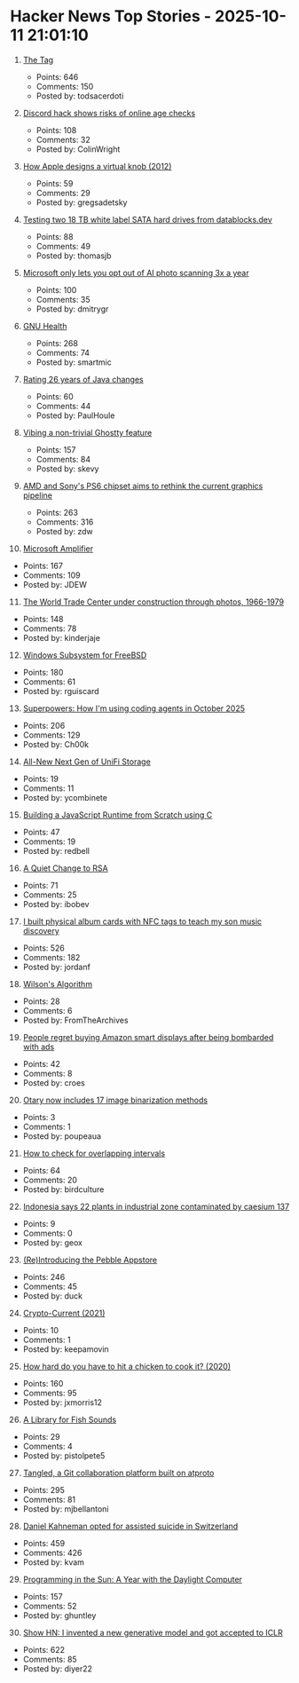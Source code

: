 # Hacker News Top Stories - 2025-10-11 21:01:10

1. [The <output> Tag](https://denodell.com/blog/html-best-kept-secret-output-tag)
   - Points: 646
   - Comments: 150
   - Posted by: todsacerdoti

2. [Discord hack shows risks of online age checks](https://news.sky.com/story/discord-hack-shows-dangers-of-online-age-checks-as-internet-policing-hopes-put-to-the-test-13447618)
   - Points: 108
   - Comments: 32
   - Posted by: ColinWright

3. [How Apple designs a virtual knob (2012)](https://jherrm.github.io/knobs/)
   - Points: 59
   - Comments: 29
   - Posted by: gregsadetsky

4. [Testing two 18 TB white label SATA hard drives from datablocks.dev](https://ounapuu.ee/posts/2025/10/06/datablocks-white-label-drives/)
   - Points: 88
   - Comments: 49
   - Posted by: thomasjb

5. [Microsoft only lets you opt out of AI photo scanning 3x a year](https://hardware.slashdot.org/story/25/10/11/0238213/microsofts-onedrive-begins-testing-face-recognizing-ai-for-photos-for-some-preview-users)
   - Points: 100
   - Comments: 35
   - Posted by: dmitrygr

6. [GNU Health](https://www.gnuhealth.org/about-us.html)
   - Points: 268
   - Comments: 74
   - Posted by: smartmic

7. [Rating 26 years of Java changes](https://neilmadden.blog/2025/09/12/rating-26-years-of-java-changes/)
   - Points: 60
   - Comments: 44
   - Posted by: PaulHoule

8. [Vibing a non-trivial Ghostty feature](https://mitchellh.com/writing/non-trivial-vibing)
   - Points: 157
   - Comments: 84
   - Posted by: skevy

9. [AMD and Sony's PS6 chipset aims to rethink the current graphics pipeline](https://arstechnica.com/gaming/2025/10/amd-and-sony-tease-new-chip-architecture-ahead-of-playstation-6/)
   - Points: 263
   - Comments: 316
   - Posted by: zdw

10. [Microsoft Amplifier](https://github.com/microsoft/amplifier)
   - Points: 167
   - Comments: 109
   - Posted by: JDEW

11. [The World Trade Center under construction through photos, 1966-1979](https://rarehistoricalphotos.com/twin-towers-construction-photographs/)
   - Points: 148
   - Comments: 78
   - Posted by: kinderjaje

12. [Windows Subsystem for FreeBSD](https://github.com/BalajeS/WSL-For-FreeBSD)
   - Points: 180
   - Comments: 61
   - Posted by: rguiscard

13. [Superpowers: How I'm using coding agents in October 2025](https://blog.fsck.com/2025/10/09/superpowers/)
   - Points: 206
   - Comments: 129
   - Posted by: Ch00k

14. [All-New Next Gen of UniFi Storage](https://blog.ui.com/article/all-new-next-gen-of-unifi-storage)
   - Points: 19
   - Comments: 11
   - Posted by: ycombinete

15. [Building a JavaScript Runtime from Scratch using C](https://devlogs.xyz/blog/building-a-javaScript-runtime)
   - Points: 47
   - Comments: 19
   - Posted by: redbell

16. [A Quiet Change to RSA](https://www.johndcook.com/blog/2025/10/06/a-quiet-change-to-rsa/)
   - Points: 71
   - Comments: 25
   - Posted by: ibobev

17. [I built physical album cards with NFC tags to teach my son music discovery](https://fulghum.io/album-cards)
   - Points: 526
   - Comments: 182
   - Posted by: jordanf

18. [Wilson's Algorithm](https://cruzgodar.com/applets/wilsons-algorithm/)
   - Points: 28
   - Comments: 6
   - Posted by: FromTheArchives

19. [People regret buying Amazon smart displays after being bombarded with ads](https://arstechnica.com/gadgets/2025/10/people-regret-buying-amazon-smart-displays-after-being-bombarded-with-ads/)
   - Points: 42
   - Comments: 8
   - Posted by: croes

20. [Otary now includes 17 image binarization methods](https://alexandrepoupeau.com/otary/api/image/transformers/thresholding/)
   - Points: 3
   - Comments: 1
   - Posted by: poupeaua

21. [How to check for overlapping intervals](https://zayenz.se/blog/post/how-to-check-for-overlapping-intervals/)
   - Points: 64
   - Comments: 20
   - Posted by: birdculture

22. [Indonesia says 22 plants in industrial zone contaminated by caesium 137](https://www.reuters.com/sustainability/boards-policy-regulation/indonesia-says-22-plants-industrial-zone-near-jakarta-contaminated-by-caesium-2025-10-08/)
   - Points: 9
   - Comments: 0
   - Posted by: geox

23. [(Re)Introducing the Pebble Appstore](https://ericmigi.com/blog/re-introducing-the-pebble-appstore/)
   - Points: 246
   - Comments: 45
   - Posted by: duck

24. [Crypto-Current (2021)](https://zerophilosophy.substack.com/p/crypto-current)
   - Points: 10
   - Comments: 1
   - Posted by: keepamovin

25. [How hard do you have to hit a chicken to cook it? (2020)](https://james-simon.github.io/blog/chicken-cooking/)
   - Points: 160
   - Comments: 95
   - Posted by: jxmorris12

26. [A Library for Fish Sounds](https://nautil.us/a-library-for-fish-sounds-1239697/)
   - Points: 29
   - Comments: 4
   - Posted by: pistolpete5

27. [Tangled, a Git collaboration platform built on atproto](https://blog.tangled.org/intro)
   - Points: 295
   - Comments: 81
   - Posted by: mjbellantoni

28. [Daniel Kahneman opted for assisted suicide in Switzerland](https://www.bluewin.ch/en/entertainment/nobel-prize-winner-opts-for-suicide-in-switzerland-2619460.html)
   - Points: 459
   - Comments: 426
   - Posted by: kvam

29. [Programming in the Sun: A Year with the Daylight Computer](https://wickstrom.tech/2025-10-10-programming-in-the-sun-a-year-with-the-daylight-computer.html)
   - Points: 157
   - Comments: 52
   - Posted by: ghuntley

30. [Show HN: I invented a new generative model and got accepted to ICLR](https://discrete-distribution-networks.github.io/)
   - Points: 622
   - Comments: 85
   - Posted by: diyer22

